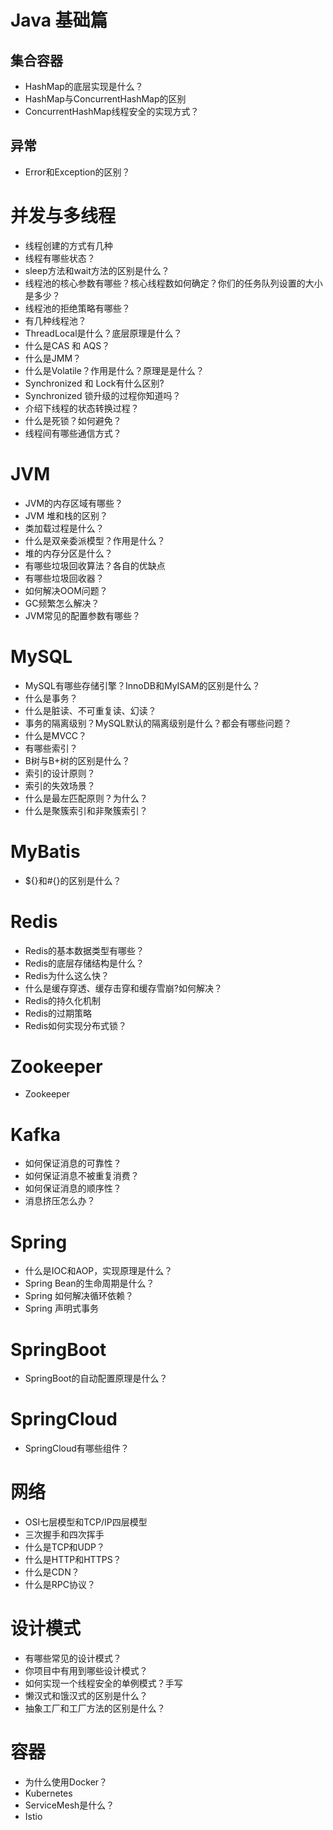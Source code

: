 # Java 基础篇

## 集合容器

- HashMap的底层实现是什么？
- HashMap与ConcurrentHashMap的区别
- ConcurrentHashMap线程安全的实现方式？

## 异常

- Error和Exception的区别？


# 并发与多线程

- 线程创建的方式有几种
- 线程有哪些状态？
- sleep方法和wait方法的区别是什么？
- 线程池的核心参数有哪些？核心线程数如何确定？你们的任务队列设置的大小是多少？
- 线程池的拒绝策略有哪些？
- 有几种线程池？
- ThreadLocal是什么？底层原理是什么？
- 什么是CAS 和 AQS？
- 什么是JMM？
- 什么是Volatile？作用是什么？原理是是什么？
- Synchronized 和 Lock有什么区别? 
- Synchronized 锁升级的过程你知道吗？
- 介绍下线程的状态转换过程？
- 什么是死锁？如何避免？
- 线程间有哪些通信方式？



# JVM

- JVM的内存区域有哪些？
- JVM 堆和栈的区别？
- 类加载过程是什么？
- 什么是双亲委派模型？作用是什么？
- 堆的内存分区是什么？
- 有哪些垃圾回收算法？各自的优缺点
- 有哪些垃圾回收器？
- 如何解决OOM问题？
- GC频繁怎么解决？
- JVM常见的配置参数有哪些？

# MySQL

- MySQL有哪些存储引擎？InnoDB和MyISAM的区别是什么？
- 什么是事务？
- 什么是脏读、不可重复读、幻读？
- 事务的隔离级别？MySQL默认的隔离级别是什么？都会有哪些问题？
- 什么是MVCC？
- 有哪些索引？
- B树与B+树的区别是什么？
- 索引的设计原则？
- 索引的失效场景？
- 什么是最左匹配原则？为什么？
- 什么是聚簇索引和非聚簇索引？






# MyBatis

- ${}和#{}的区别是什么？

# Redis

- Redis的基本数据类型有哪些？
- Redis的底层存储结构是什么？
- Redis为什么这么快？
- 什么是缓存穿透、缓存击穿和缓存雪崩?如何解决？
- Redis的持久化机制
- Redis的过期策略
- Redis如何实现分布式锁？


# Zookeeper

- Zookeeper


# Kafka

- 如何保证消息的可靠性？
- 如何保证消息不被重复消费？
- 如何保证消息的顺序性？
- 消息挤压怎么办？


# Spring

- 什么是IOC和AOP，实现原理是什么？
- Spring Bean的生命周期是什么？
- Spring 如何解决循环依赖？
- Spring 声明式事务



# SpringBoot

- SpringBoot的自动配置原理是什么？

# SpringCloud

- SpringCloud有哪些组件？

# 网络
- OSI七层模型和TCP/IP四层模型
- 三次握手和四次挥手
- 什么是TCP和UDP？
- 什么是HTTP和HTTPS？
- 什么是CDN？
- 什么是RPC协议？




# 设计模式
- 有哪些常见的设计模式？
- 你项目中有用到哪些设计模式？
- 如何实现一个线程安全的单例模式？手写
- 懒汉式和饿汉式的区别是什么？
- 抽象工厂和工厂方法的区别是什么？



# 容器

- 为什么使用Docker？
- Kubernetes
- ServiceMesh是什么？
- Istio




